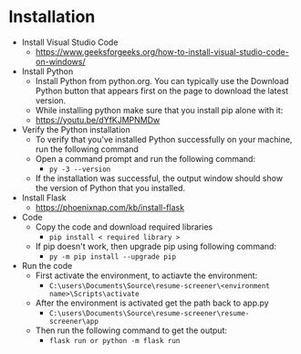 # Installation

- Install Visual Studio Code
    - https://www.geeksforgeeks.org/how-to-install-visual-studio-code-on-windows/
- Install Python
    - Install Python from python.org. You can typically use the Download Python button that appears first on the page to download the latest version.
    - While installing python make sure that you install pip alone with it:
    - https://youtu.be/dYfKJMPNMDw
- Verify the Python installation
    - To verify that you've installed Python successfully on your machine, run the following command
    - Open a command prompt and run the following command:
        - ```py -3 --version```
    - If the installation was successful, the output window should show the version of Python that you installed.
- Install Flask
    - https://phoenixnap.com/kb/install-flask
- Code
    - Copy the code and download required libraries
        - ```pip install < required library >```
    - If pip doesn't work, then upgrade pip using following command:
        - ```py -m pip install --upgrade pip```
- Run the code
    - First activate the environment, to actiavte the environment:
        - ```C:\users\Documents\Source\resume-screener\<environment name>\Scripts\activate```
    - After the environment is activated get the path back to app.py
        - ```C:\users\Documents\Source\resume-screener\resume-screener\app```
    - Then run the following command to get the output:
        - ```flask run or python -m flask run```
